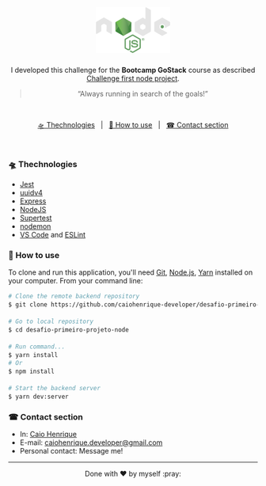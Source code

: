 <br>

<h1 align="center">
  <img alt="Node Logo" title="Node Logo" src="https://github.com/caiohenrique-developer/desafio-primeiro-projeto-node/blob/master/assets/node-logo.png" width="150px" />
</h1>

<p align="center">
  I developed this challenge for the <b>Bootcamp GoStack</b> course as described
  <a href="https://github.com/Rocketseat/bootcamp-gostack-desafios/tree/master/desafio-fundamentos-nodejs" target="_blank">Challenge first node project</a>. <br/>
</p>

<blockquote align="center">“Always running in search of the goals!”</blockquote>

<br>

<p align="center">
  <a href="#-thechnologies">🛸 Thechnologies</a>
  &nbsp;&nbsp;|&nbsp;&nbsp;
  <a href="#-how-to-use">🤔 How to use</a>
  &nbsp;&nbsp;|&nbsp;&nbsp;
  <a href="#-contact-section">☎ Contact section</a>
</p>

<br>

### 🛸 Thechnologies
-  [Jest](https://jestjs.io/)
-  [uuidv4](https://www.npmjs.com/package/uuidv4)
-  [Express](https://expressjs.com/)
-  [NodeJS](https://nodejs.org/)
-  [Supertest](https://www.npmjs.com/package/supertest)
-  [nodemon](https://github.com/remy/nodemon)
-  [VS Code](https://code.visualstudio.com/) and [ESLint](https://marketplace.visualstudio.com/items?itemName=dbaeumer.vscode-eslint)

### 🤔 How to use

To clone and run this application, you'll need [Git](https://git-scm.com), [Node.js](https://nodejs.org/), [Yarn](https://yarnpkg.com/) installed on your computer. From your command line:

```bash
# Clone the remote backend repository
$ git clone https://github.com/caiohenrique-developer/desafio-primeiro-projeto-node

# Go to local repository
$ cd desafio-primeiro-projeto-node

# Run command...
$ yarn install
# Or
$ npm install

# Start the backend server
$ yarn dev:server
```

### ☎ Contact section

+ In: [Caio Henrique](https://www.linkedin.com/in/caio-caldas-024627171/)
+ E-mail: <a href="mailto:caiohenrique.developer@gmail.com">caiohenrique.developer@gmail.com</a>
+ Personal contact: Message me!

---
<p align="center">Done with ♥ by myself :pray:</p>
